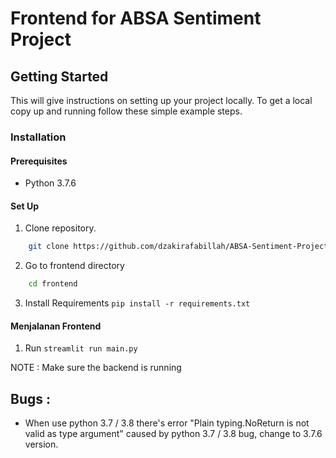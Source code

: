# Frontend for ABSA Sentiment Project

## Getting Started

This will give instructions on setting up your project locally.
To get a local copy up and running follow these simple example steps.

### Installation

#### Prerequisites
* Python 3.7.6

#### Set Up
1. Clone repository.
```sh
    git clone https://github.com/dzakirafabillah/ABSA-Sentiment-Project-PKL-KP
```
2. Go to frontend directory
```sh
    cd frontend
```
3. Install Requirements 
    `pip install -r requirements.txt`

#### Menjalanan Frontend
1. Run
    `streamlit run main.py`

NOTE : Make sure the backend is running

## Bugs :
- When use python 3.7 / 3.8 there's error "Plain typing.NoReturn is not valid as type argument" caused by python 3.7 / 3.8 bug, change to 3.7.6 version.
